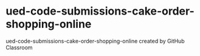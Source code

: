 # ued-code-submissions-cake-order-shopping-online
ued-code-submissions-cake-order-shopping-online created by GitHub Classroom
